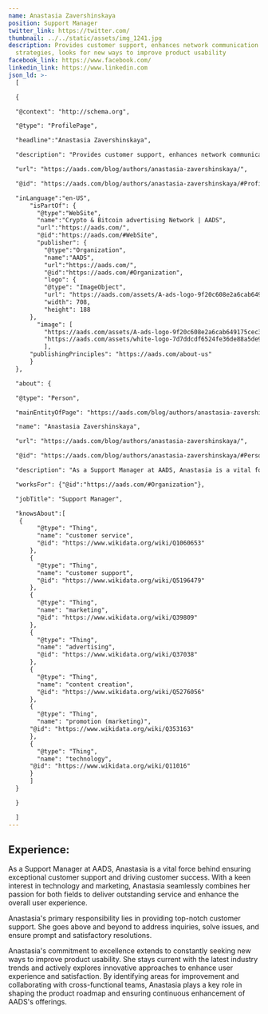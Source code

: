 ```yaml
---
name: Anastasia Zavershinskaya
position: Support Manager
twitter_link: https://twitter.com/
thumbnail: ../../static/assets/img_1241.jpg
description: Provides customer support, enhances network communication
  strategies, looks for new ways to improve product usability
facebook_link: https://www.facebook.com/
linkedin_link: https://www.linkedin.com
json_ld: >-
  [

  {

  "@context": "http://schema.org",

  "@type": "ProfilePage",

  "headline":"Anastasia Zavershinskaya",

  "description": "Provides customer support, enhances network communication strategies, looks for new ways to improve product usability",

  "url": "https://aads.com/blog/authors/anastasia-zavershinskaya/",

  "@id": "https://aads.com/blog/authors/anastasia-zavershinskaya/#ProfilePage",

  "inLanguage":"en-US",
      "isPartOf": {
        "@type":"WebSite",
        "name":"Crypto & Bitcoin advertising Network | AADS",
        "url":"https://aads.com/",
        "@id":"https://aads.com/#WebSite",
        "publisher": {
          "@type":"Organization",
          "name":"AADS",
          "url":"https://aads.com/",
          "@id":"https://aads.com/#Organization",
          "logo": {
          "@type": "ImageObject",
          "url": "https://aads.com/assets/A-ads-logo-9f20c608e2a6cab649175cec3c3976253264542bc7b570a5de64eb3e206b5935.svg",
          "width": 708,
          "height": 188
      },
  	    "image": [
          "https://aads.com/assets/A-ads-logo-9f20c608e2a6cab649175cec3c3976253264542bc7b570a5de64eb3e206b5935.svg",
          "https://aads.com/assets/white-logo-7d7ddcdf6524fe36de88a5de9e76e6c6a6401b5e78910c27c1f0e7213cdc97bb.svg"
          ],
  	  "publishingPrinciples": "https://aads.com/about-us"
      }
  },

  "about": {

  "@type": "Person",

  "mainEntityOfPage": "https://aads.com/blog/authors/anastasia-zavershinskaya/",

  "name": "Anastasia Zavershinskaya",

  "url": "https://aads.com/blog/authors/anastasia-zavershinskaya/",

  "@id": "https://aads.com/blog/authors/anastasia-zavershinskaya/#Person",

  "description": "As a Support Manager at AADS, Anastasia is a vital force behind ensuring exceptional customer support and driving customer success. With a keen interest in technology and marketing, Anastasia seamlessly combines her passion for both fields to deliver outstanding service and enhance the overall user experience. Anastasia's primary responsibility lies in providing top-notch customer support. She goes above and beyond to address inquiries, solve issues, and ensure prompt and satisfactory resolutions. Anastasia's commitment to excellence extends to constantly seeking new ways to improve product usability. She stays current with the latest industry trends and actively explores innovative approaches to enhance user experience and satisfaction. By identifying areas for improvement and collaborating with cross-functional teams, Anastasia plays a key role in shaping the product roadmap and ensuring continuous enhancement of AADS's offerings.",

  "worksFor": {"@id":"https://aads.com/#Organization"},

  "jobTitle": "Support Manager",

  "knowsAbout":[
   {
        "@type": "Thing",
        "name": "customer service",
        "@id": "https://www.wikidata.org/wiki/Q1060653"
      },
      {
        "@type": "Thing",
        "name": "customer support",
        "@id": "https://www.wikidata.org/wiki/Q5196479"
      },
      {
        "@type": "Thing",
        "name": "marketing",
        "@id": "https://www.wikidata.org/wiki/Q39809"
      },
      {
        "@type": "Thing",
        "name": "advertising",
        "@id": "https://www.wikidata.org/wiki/Q37038"
      },	
      {
        "@type": "Thing",
        "name": "content creation",
        "@id": "https://www.wikidata.org/wiki/Q5276056"
      },
      {
        "@type": "Thing",
        "name": "promotion (marketing)",
  	  "@id": "https://www.wikidata.org/wiki/Q353163"
      },
      {
        "@type": "Thing",
        "name": "technology",
  	  "@id": "https://www.wikidata.org/wiki/Q11016"
      }	
      ]
  }

  }

  ]
---
```

## Experience:

As a Support Manager at AADS, Anastasia is a vital force behind ensuring exceptional customer support and driving customer success. With a keen interest in technology and marketing, Anastasia seamlessly combines her passion for both fields to deliver outstanding service and enhance the overall user experience.



Anastasia's primary responsibility lies in providing top-notch customer support. She goes above and beyond to address inquiries, solve issues, and ensure prompt and satisfactory resolutions.



Anastasia's commitment to excellence extends to constantly seeking new ways to improve product usability. She stays current with the latest industry trends and actively explores innovative approaches to enhance user experience and satisfaction. By identifying areas for improvement and collaborating with cross-functional teams, Anastasia plays a key role in shaping the product roadmap and ensuring continuous enhancement of AADS's offerings.
